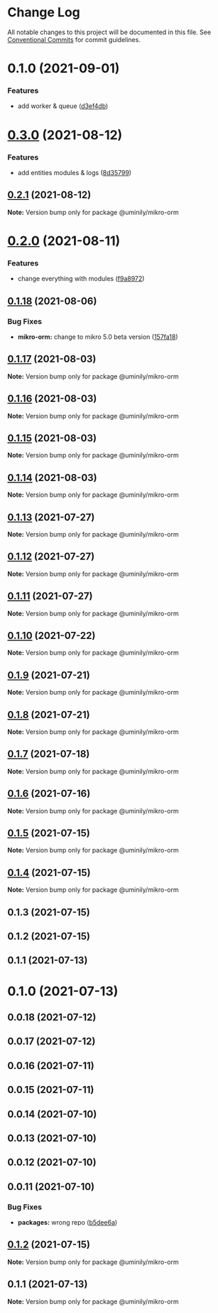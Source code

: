 # Change Log

All notable changes to this project will be documented in this file.
See [Conventional Commits](https://conventionalcommits.org) for commit guidelines.

# 0.1.0 (2021-09-01)


### Features

* add worker & queue ([d3ef4db](https://github.com/Uminily/kodexo/commit/d3ef4dbdb51f4fda5db2dbe8f9e844dafe0e8e6e))





# [0.3.0](https://github.com/Uminily/kodexo/compare/@uminily/mikro-orm@0.2.1...@uminily/mikro-orm@0.3.0) (2021-08-12)


### Features

* add entities modules & logs ([8d35799](https://github.com/Uminily/kodexo/commit/8d357992000e9ef93c105aeaee28afc5a5c27709))





## [0.2.1](https://github.com/Uminily/kodexo/compare/@uminily/mikro-orm@0.2.0...@uminily/mikro-orm@0.2.1) (2021-08-12)

**Note:** Version bump only for package @uminily/mikro-orm





# [0.2.0](https://github.com/Uminily/kodexo/compare/@uminily/mikro-orm@0.1.18...@uminily/mikro-orm@0.2.0) (2021-08-11)


### Features

* change everything with modules ([f9a8972](https://github.com/Uminily/kodexo/commit/f9a89725a2db6b039e1179b606452ec85cbbb239))





## [0.1.18](https://github.com/Uminily/kodexo/compare/@uminily/mikro-orm@0.1.17...@uminily/mikro-orm@0.1.18) (2021-08-06)


### Bug Fixes

* **mikro-orm:** change to mikro 5.0 beta version ([157fa18](https://github.com/Uminily/kodexo/commit/157fa187b66fecff489daa306dbd34d74489acf9))





## [0.1.17](https://github.com/Uminily/kodexo/compare/@uminily/mikro-orm@0.1.16...@uminily/mikro-orm@0.1.17) (2021-08-03)

**Note:** Version bump only for package @uminily/mikro-orm





## [0.1.16](https://github.com/Uminily/kodexo/compare/@uminily/mikro-orm@0.1.15...@uminily/mikro-orm@0.1.16) (2021-08-03)

**Note:** Version bump only for package @uminily/mikro-orm





## [0.1.15](https://github.com/Uminily/kodexo/compare/@uminily/mikro-orm@0.1.14...@uminily/mikro-orm@0.1.15) (2021-08-03)

**Note:** Version bump only for package @uminily/mikro-orm





## [0.1.14](https://github.com/Uminily/kodexo/compare/@uminily/mikro-orm@0.1.13...@uminily/mikro-orm@0.1.14) (2021-08-03)

**Note:** Version bump only for package @uminily/mikro-orm





## [0.1.13](https://github.com/Uminily/kodexo/compare/@uminily/mikro-orm@0.1.12...@uminily/mikro-orm@0.1.13) (2021-07-27)

**Note:** Version bump only for package @uminily/mikro-orm





## [0.1.12](https://github.com/Uminily/kodexo/compare/@uminily/mikro-orm@0.1.11...@uminily/mikro-orm@0.1.12) (2021-07-27)

**Note:** Version bump only for package @uminily/mikro-orm





## [0.1.11](https://github.com/Uminily/kodexo/compare/@uminily/mikro-orm@0.1.10...@uminily/mikro-orm@0.1.11) (2021-07-27)

**Note:** Version bump only for package @uminily/mikro-orm





## [0.1.10](https://github.com/Uminily/kodexo/compare/@uminily/mikro-orm@0.1.9...@uminily/mikro-orm@0.1.10) (2021-07-22)

**Note:** Version bump only for package @uminily/mikro-orm





## [0.1.9](https://github.com/Uminily/kodexo/compare/@uminily/mikro-orm@0.1.8...@uminily/mikro-orm@0.1.9) (2021-07-21)

**Note:** Version bump only for package @uminily/mikro-orm





## [0.1.8](https://github.com/Uminily/kodexo/compare/@uminily/mikro-orm@0.1.7...@uminily/mikro-orm@0.1.8) (2021-07-21)

**Note:** Version bump only for package @uminily/mikro-orm





## [0.1.7](https://github.com/Uminily/kodexo/compare/@uminily/mikro-orm@0.1.6...@uminily/mikro-orm@0.1.7) (2021-07-18)

**Note:** Version bump only for package @uminily/mikro-orm





## [0.1.6](https://github.com/Uminily/kodexo/compare/@uminily/mikro-orm@0.1.5...@uminily/mikro-orm@0.1.6) (2021-07-16)

**Note:** Version bump only for package @uminily/mikro-orm





## [0.1.5](https://github.com/Uminily/kodexo/compare/@uminily/mikro-orm@0.1.4...@uminily/mikro-orm@0.1.5) (2021-07-15)

**Note:** Version bump only for package @uminily/mikro-orm





## [0.1.4](https://github.com/Uminily/kodexo/compare/@uminily/mikro-orm@0.1.3...@uminily/mikro-orm@0.1.4) (2021-07-15)

**Note:** Version bump only for package @uminily/mikro-orm





## 0.1.3 (2021-07-15)



## 0.1.2 (2021-07-15)



## 0.1.1 (2021-07-13)



# 0.1.0 (2021-07-13)



## 0.0.18 (2021-07-12)



## 0.0.17 (2021-07-12)



## 0.0.16 (2021-07-11)



## 0.0.15 (2021-07-11)



## 0.0.14 (2021-07-10)



## 0.0.13 (2021-07-10)



## 0.0.12 (2021-07-10)



## 0.0.11 (2021-07-10)


### Bug Fixes

* **packages:** wrong repo ([b5dee6a](https://github.com/Uminily/kodexo/commit/b5dee6a71e411ef01addd9331690d5495d779e03))





## [0.1.2](https://github.com/Uminily/kodexo/compare/v0.1.1...v0.1.2) (2021-07-15)

**Note:** Version bump only for package @uminily/mikro-orm





## 0.1.1 (2021-07-13)

**Note:** Version bump only for package @uminily/mikro-orm
